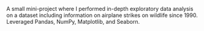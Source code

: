 A small mini-project where I performed in-depth exploratory data analysis on a dataset including information on airplane strikes on wildlife since 1990. Leveraged Pandas, NumPy, Matplotlib, and Seaborn.
